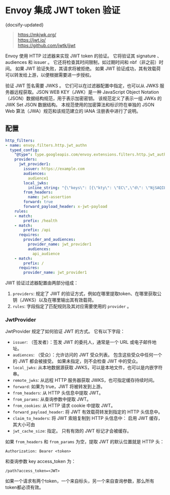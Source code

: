 # Envoy 集成 JWT token 验证
{docsify-updated}

> https://mkjwk.org/  
> https://jwt.io/  
> https://github.com/jwtk/jjwt  

Envoy 使用 HTTP 过滤器来实现 JWT token 的验证。 它将验证其 signature 、 audiences 和 issuer 。 它还将检查其时间限制，如过期时间和 nbf（非之前）时间。 如果 JWT 验证失败，其请求将被拒绝。 如果 JWT 验证成功，其有效载荷可以转发给上游，以便根据需要进一步授权。

验证 JWT 签名需要 JWKS 。 它们可以在过滤器配置中指定，也可以从 JWKS 服务器远程获取。JSON WEB KEY（JWK）是一种 JavaScript Object Notation（JSON）数据结构规范，用于表示加密密钥。 该规范定义了表示一组 JWKs 的 JWK Set JSON 数据结构。  本规范使用的加密算法和标识符在单独的 JSON Web 算法（JWA）规范和该规范建立的 IANA 注册表中进行了说明。

## 配置

```yml
http_filters:
- name: envoy.filters.http.jwt_authn
  typed_config:
    "@type": type.googleapis.com/envoy.extensions.filters.http.jwt_authn.v3.JwtAuthentication
    providers:
      jwt_provider1:
        issuer: https://example.com
        audiences:
          audience1
        local_jwks:
          inline_string: "{\"keys\": [{\"kty\": \"EC\",\"d\": \"NjSAQILonTTNZLArIX2j6MAFzSGWIbypGptfeuGEnZU\",\"use\": \"sig\",\"crv\": \"P-256\",\"kid\": \"LJj6hpmMmTZvrTZm1kiTdbHa9vMATQBSe_rfe36EnB0\",\"x\": \"0NHrttPMVGa-yLOujJHVa5MxjsIqdYuorPEHmJxQzQ0\",\"y\": \"lCXoQh5ctrnyDFmuceGT_QGMqrC6CQGFd1zjIW32WAE\",\"alg\": \"ES256\"}]}"
        from_headers:
          name: jwt-assertion
        forward: true
        forward_payload_header: x-jwt-payload
    rules:
    - match:
        prefix: /health
    - match:
        prefix: /api
      requires:
        provider_and_audiences:
          provider_name: jwt_provider1
          audiences:
            api_audience
    - match:
        prefix: /
      requires:
        provider_name: jwt_provider1
```

JWT 验证过滤器配置由两部分组成：
1. `providers`: 规定了 JWT 的验证方式，例如在哪里提取token、在哪里获取公钥（JWKS）以及在哪里输出其有效载荷。
2. `rules`: 字段指定了匹配规则及其对应需要使用的 `provider` 。

### JwtProvider
JwtProvider 规定了如何验证 JWT 的方式。 它有以下字段：

+ `issuer`: （签发者）：签发 JWT 的委托人，通常是一个 URL 或电子邮件地址。 
+ `audiences`: （受众）：允许访问的 JWT 受众列表。 包含这些受众中任何一个的 JWT 都会被接受。 如果未指定，则不会检查 JWT 中的受众。 
+ `local_jwks`: 从本地数据源获取 JWKS，可以是本地文件，也可以是内嵌字符串。 
+ `remote_jwks`: 从远程 HTTP 服务器获取 JWKS，也可指定缓存持续时间。 
+ `forward`: 如果为 true，JWT 将被转发到上游。
+ `from_headers`: 从 HTTP 头信息中提取 JWT。 
+ `from_params`: 从查询参数中提取 JWT。 
+ `from_cookies`: 从 HTTP 请求 cookie 中提取 JWT。 
+ `forward_payload_header`: 将 JWT 有效载荷转发到指定的 HTTP 头信息中。 
+ `claim_to_headers`: 将 JWT 索赔复制到 HTTP 头信息中： 启用 JWT 缓存，其大小可由 
+ `jwt_cache_size`: 指定。 只有有效的 JWT 标记才会被缓存。

如果 `from_headers` 和 `from_params` 为空，提取 JWT 的默认位置就是 HTTP 头：
```
Authorization: Bearer <token>
```
和查询参数 key access_token 为：
```
/path?access_token=<JWT>
```
如果一个请求有两个token，一个来自标头，另一个来自查询参数，那么所有token都必须有效。 